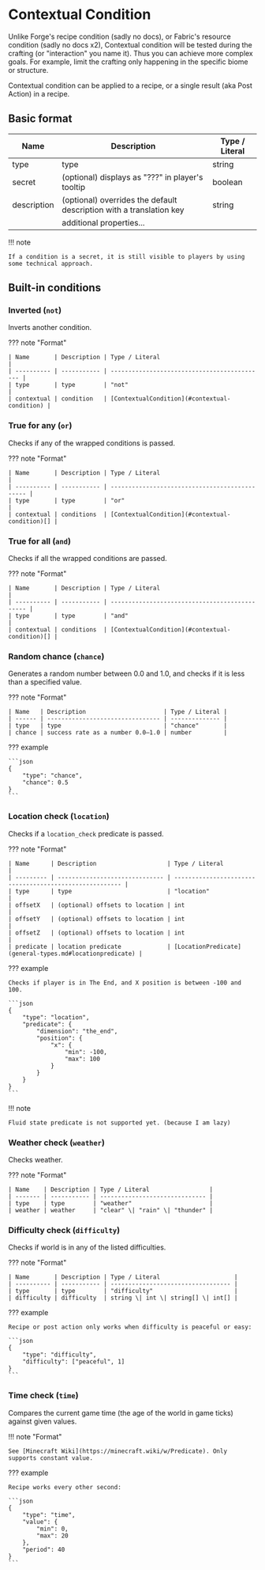 # Contextual Condition

Unlike Forge's recipe condition (sadly no docs), or Fabric's resource condition (sadly no docs x2), Contextual condition will be tested during the crafting (or "interaction" you name it). Thus you can achieve more complex goals. For example, limit the crafting only happening in the specific biome or structure.

Contextual condition can be applied to a recipe, or a single result (aka Post Action) in a recipe.

## Basic format

| Name        | Description                                                          | Type / Literal |
| ----------- | -------------------------------------------------------------------- | -------------- |
| type        | type                                                                 | string         |
| secret      | (optional) displays as "???" in player's tooltip                     | boolean        |
| description | (optional) overrides the default  description with a translation key | string         |
|             | additional properties...                                             |                |

!!! note

	If a condition is a secret, it is still visible to players by using some technical approach.

## Built-in conditions

### Inverted (`not`)

Inverts another condition.

??? note "Format"

    | Name       | Description | Type / Literal                               |
    | ---------- | ----------- | -------------------------------------------- |
    | type       | type        | "not"                                        |
    | contextual | condition   | [ContextualCondition](#contextual-condition) |

### True for any (`or`)

Checks if any of the wrapped conditions is passed.

??? note "Format"

    | Name       | Description | Type / Literal                                 |
    | ---------- | ----------- | ---------------------------------------------- |
    | type       | type        | "or"                                           |
    | contextual | conditions  | [ContextualCondition](#contextual-condition)[] |

### True for all (`and`)

Checks if all the wrapped conditions are passed.

??? note "Format"

    | Name       | Description | Type / Literal                                 |
    | ---------- | ----------- | ---------------------------------------------- |
    | type       | type        | "and"                                          |
    | contextual | conditions  | [ContextualCondition](#contextual-condition)[] |

### Random chance (`chance`)

Generates a random number between 0.0 and 1.0, and checks if it is less than a specified value.

??? note "Format"

    | Name   | Description                      | Type / Literal |
    | ------ | -------------------------------- | -------------- |
    | type   | type                             | "chance"       |
    | chance | success rate as a number 0.0–1.0 | number         |

??? example

	```json
	{
		"type": "chance",
		"chance": 0.5
	}
	```

### Location check (`location`)

Checks if a `location_check` predicate is passed.

??? note "Format"

    | Name      | Description                    | Type / Literal                                          |
    | --------- | ------------------------------ | ------------------------------------------------------- |
    | type      | type                           | "location"                                              |
    | offsetX   | (optional) offsets to location | int                                                     |
    | offsetY   | (optional) offsets to location | int                                                     |
    | offsetZ   | (optional) offsets to location | int                                                     |
    | predicate | location predicate             | [LocationPredicate](general-types.md#locationpredicate) |

??? example

	Checks if player is in The End, and X position is between -100 and 100.

	```json
	{
		"type": "location",
		"predicate": {
			"dimension": "the_end",
			"position": {
				"x": {
					"min": -100,
					"max": 100
				}
			}
		}
	}
	```

!!! note

	Fluid state predicate is not supported yet. (because I am lazy)

### Weather check (`weather`)

Checks weather.

??? note "Format"

    | Name    | Description | Type / Literal                 |
    | ------- | ----------- | ------------------------------ |
    | type    | type        | "weather"                      |
    | weather | weather     | "clear" \| "rain" \| "thunder" |

### Difficulty check (`difficulty`)

Checks if world is in any of the listed difficulties.

??? note "Format"

    | Name       | Description | Type / Literal                     |
    | ---------- | ----------- | ---------------------------------- |
    | type       | type        | "difficulty"                       |
    | difficulty | difficulty  | string \| int \| string[] \| int[] |

??? example

	Recipe or post action only works when difficulty is peaceful or easy:

	```json
	{
		"type": "difficulty",
		"difficulty": ["peaceful", 1]
	}
	```

### Time check (`time`)

Compares the current game time (the age of the world in game ticks) against given values.

!!! note "Format"

    See [Minecraft Wiki](https://minecraft.wiki/w/Predicate). Only supports constant value.

??? example

	Recipe works every other second:

	```json
	{
        "type": "time",
        "value": {
            "min": 0,
            "max": 20
        },
        "period": 40
	}
	```
